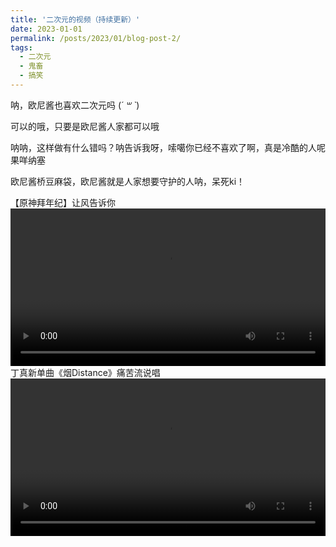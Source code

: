 ```yaml
---
title: '二次元的视频（持续更新）'
date: 2023-01-01
permalink: /posts/2023/01/blog-post-2/
tags:
  - 二次元
  - 鬼畜
  - 搞笑
---
```

呐，欧尼酱也喜欢二次元吗 (*´ ꒳ `*)<br />

可以的哦，只要是欧尼酱人家都可以哦<br />

呐呐，这样做有什么错吗？呐告诉我呀，嗦噶你已经不喜欢了啊，真是冷酷的人呢 果咩纳塞<br />

欧尼酱桥豆麻袋，欧尼酱就是人家想要守护的人呐，呆死ki！<br />

【原神拜年纪】让风告诉你
<video width="100%" border="0" cellspacing="0" cellpadding="0" controls preload="auto">
    <source src="/video/yuanshen.mp4" type="video/mp4">
</video>
<br />
丁真新单曲《烟Distance》痛苦流说唱
<video width="100%" border="0" cellspacing="0" cellpadding="0" controls preload="auto">
    <source src="/video/yanDistance.mp4" type="video/mp4">
</video>
